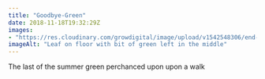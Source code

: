 ```yaml
---
title: "Goodbye-Green"
date: 2018-11-18T19:32:29Z
images: 
- "https://res.cloudinary.com/growdigital/image/upload/v1542548306/end-of-autumn.jpg"
imageAlt: "Leaf on floor with bit of green left in the middle"
---
```


The last of the summer green perchanced upon upon a walk
